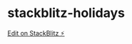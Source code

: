 # stackblitz-holidays

[Edit on StackBlitz ⚡️](https://stackblitz.com/edit/stackblitz-starters-cqfkwv)